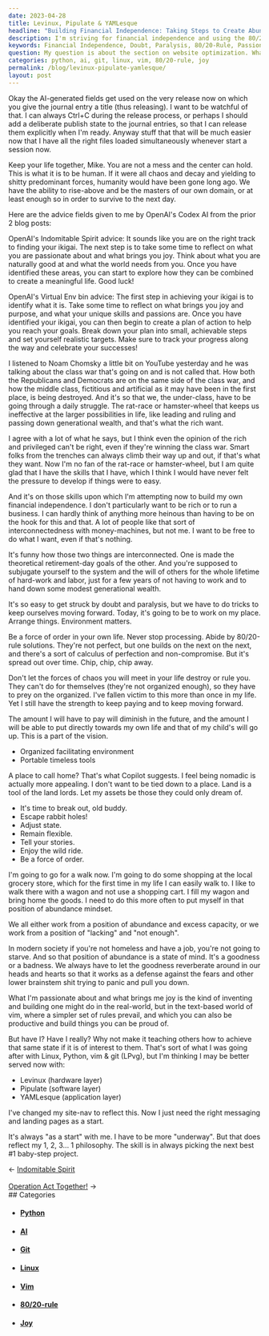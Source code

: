 ```yaml
---
date: 2023-04-28
title: Levinux, Pipulate & YAMLesque
headline: "Building Financial Independence: Taking Steps to Create Abundance and Order."
description: I'm striving for financial independence and using the 80/20-rule and OpenAI's Codex AI to create a plan of action to help me reach my goals. I'm breaking out of my old habits and focusing on inventing and building in the real and text-based world with Linux, Python, vim & git. I'm taking baby-steps to create a life of abundance and order.
keywords: Financial Independence, Doubt, Paralysis, 80/20-Rule, Passion, Joy, Plan of Action, OpenAI, Codex AI, Habits, Abundance, Order, Land Lords, Inventing, Building, Linux, Python, Vim, Git, Baby Steps
question: My question is about the section on website optimization. What are the best practices for optimizing a website to improve its ranking on search engine results pages?
categories: python, ai, git, linux, vim, 80/20-rule, joy
permalink: /blog/levinux-pipulate-yamlesque/
layout: post
---
```



Okay the AI-generated fields get used on the very release now on which you give
the journal entry a title (thus releasing). I want to be watchful of that. I
can always Ctrl+C during the release process, or perhaps I should add a
deliberate publish state to the journal entries, so that I can release them
explicitly when I'm ready. Anyway stuff that that will be much easier now that
I have all the right files loaded simultaneously whenever start a session now.

Keep your life together, Mike. You are not a mess and the center can hold. This
is what it is to be human. If it were all chaos and decay and yielding to
shitty predominant forces, humanity would have been gone long ago. We have the
ability to rise-above and be the masters of our own domain, or at least enough
so in order to survive to the next day.

Here are the advice fields given to me by OpenAI's Codex AI from the prior 2
blog posts:

OpenAI's Indomitable Spirit advice: It sounds like you are on the right track
to finding your ikigai. The next step is to take some time to reflect on what
you are passionate about and what brings you joy. Think about what you are
naturally good at and what the world needs from you. Once you have identified
these areas, you can start to explore how they can be combined to create a
meaningful life. Good luck!

OpenAI's Virtual Env bin advice: The first step in achieving your ikigai is to
identify what it is. Take some time to reflect on what brings you joy and
purpose, and what your unique skills and passions are. Once you have identified
your ikigai, you can then begin to create a plan of action to help you reach
your goals. Break down your plan into small, achievable steps and set yourself
realistic targets. Make sure to track your progress along the way and celebrate
your successes!

I listened to Noam Chomsky a little bit on YouTube yesterday and he was talking
about the class war that's going on and is not called that. How both the
Republicans and Democrats are on the same side of the class war, and how the
middle class, fictitious and artificial as it may have been in the first place,
is being destroyed. And it's so that we, the under-class, have to be going
through a daily struggle. The rat-race or hamster-wheel that keeps us
ineffective at the larger possibilities in life, like leading and ruling and
passing down generational wealth, and that's what the rich want.

I agree with a lot of what he says, but I think even the opinion of the rich
and privileged can't be right, even if they're winning the class war. Smart
folks from the trenches can always climb their way up and out, if that's what
they want. Now I'm no fan of the rat-race or hamster-wheel, but I am quite glad
that I have the skills that I have, which I think I would have never felt the
pressure to develop if things were to easy.

And it's on those skills upon which I'm attempting now to build my own
financial independence. I don't particularly want to be rich or to run a
business. I can hardly think of anything more heinous than having to be on the
hook for this and that. A lot of people like that sort of interconnectedness
with money-machines, but not me. I want to be free to do what I want, even if
that's nothing.

It's funny how those two things are interconnected. One is made the theoretical
retirement-day goals of the other. And you're supposed to subjugate yourself to
the system and the will of others for the whole lifetime of hard-work and
labor, just for a few years of not having to work and to hand down some modest
generational wealth.

It's so easy to get struck by doubt and paralysis, but we have to do tricks to
keep ourselves moving forward. Today, it's going to be to work on my place.
Arrange things. Environment matters.

Be a force of order in your own life. Never stop processing. Abide by
80/20-rule solutions. They're not perfect, but one builds on the next on the
next, and there's a sort of calculus of perfection and non-compromise. But it's
spread out over time. Chip, chip, chip away.

Don't let the forces of chaos you will meet in your life destroy or rule you.
They can't do for themselves (they're not organized enough), so they have to
prey on the organized. I've fallen victim to this more than once in my life.
Yet I still have the strength to keep paying and to keep moving forward.

The amount I will have to pay will diminish in the future, and the amount I
will be able to put directly towards my own life and that of my child's will go
up. This is a part of the vision.

- Organized facilitating environment
- Portable timeless tools

A place to call home? That's what Copilot suggests. I feel being nomadic is
actually more appealing. I don't want to be tied down to a place. Land is a
tool of the land lords. Let my assets be those they could only dream of.

- It's time to break out, old buddy.
- Escape rabbit holes!
- Adjust state.
- Remain flexible.
- Tell your stories.
- Enjoy the wild ride.
- Be a force of order.

I'm going to go for a walk now. I'm going to do some shopping at the local
grocery store, which for the first time in my life I can easily walk to. I like
to walk there with a wagon and not use a shopping cart. I fill my wagon and
bring home the goods. I need to do this more often to put myself in that
position of abundance mindset.

We all either work from a position of abundance and excess capacity, or we work
from a position of "lacking" and "not enough".

In modern society if you're not homeless and have a job, you're not going to
starve. And so that position of abundance is a state of mind. It's a goodness
or a badness. We always have to let the goodness reverberate around in our
heads and hearts so that it works as a defense against the fears and other
lower brainstem shit trying to panic and pull you down.

What I'm passionate about and what brings me joy is the kind of inventing and
building one might do in the real-world, but in the text-based world of vim,
where a simpler set of rules prevail, and which you can also be productive and
build things you can be proud of.

But have I? Have I really? Why not make it teaching others how to achieve that
same state if it is of interest to them. That's sort of what I was going after
with Linux, Python, vim & git (LPvg), but I'm thinking I may be better served
now with:

- Levinux (hardware layer)
- Pipulate (software layer)
- YAMLesque (application layer)

I've changed my site-nav to reflect this. Now I just need the right messaging
and landing pages as a start.

It's always "as a start" with me. I have to be more "underway". But that does
reflect my 1, 2, 3... 1 philosophy. The skill is in always picking the next
best #1 baby-step project.


<div class="arrow-links"><div class="post-nav-prev"><span class="arrow">&larr;&nbsp;</span><a href="/blog/indomitable-spirit/">Indomitable Spirit</a></div> &nbsp; <div class="post-nav-next"><a href="/blog/operation-act-together/">Operation Act Together!</a><span class="arrow">&nbsp;&rarr;</span></div></div>
## Categories

<ul>
<li><h4><a href='/python/'>Python</a></h4></li>
<li><h4><a href='/ai/'>AI</a></h4></li>
<li><h4><a href='/git/'>Git</a></h4></li>
<li><h4><a href='/linux/'>Linux</a></h4></li>
<li><h4><a href='/vim/'>Vim</a></h4></li>
<li><h4><a href='/80-20-rule/'>80/20-rule</a></h4></li>
<li><h4><a href='/joy/'>Joy</a></h4></li></ul>